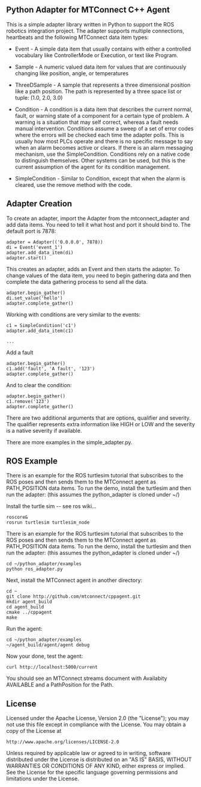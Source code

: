 Python Adapter for MTConnect C++ Agent
-------

This is a simple adapter library written in Python to support the ROS
robotics integration project. The adapter supports multiple connections,
heartbeats and the following MTConnect data item types:

* Event  - A simple data item that usually contains with either a controlled
           vocabulary like ControllerMode or Execution, or text like Program.

* Sample - A numeric valued data item for values that are continuously changing
           like position, angle, or temperatures

* ThreeDSample - A sample that represents a three dimensional position like
            a path position. The path is represented by a three space list or
            tuple: (1.0, 2.0, 3.0)

* Condition - A condition is a data item that describes the current normal, fault, or
            warning state of a component for a certain type of problem. A warning is
            a situation that may self correct, whereas a fault needs manual intervention.
            Conditions assume a sweep of a set of error codes where the errors will be
            checked each time the adapter polls. This is usually how most PLCs operate
            and there is no specific message to say when an alarm becomes active or
            clears. If there is an alarm messaging mechanism, use the SimpleCondition.
            Conditions rely on a native code to distinguish themselves. Other systems
            can be used, but this is the current assumption of the agent for its
            condition management.

* SimpleCondition - Similar to Condition, except that when the alarm is cleared, use
            the remove method with the code.


Adapter Creation
------

To create an adapter, import the Adapter from the mtconnect_adapter and add
data items. You need to tell it what host and port it should bind to. The default
port is 7878:

    adapter = Adapter(('0.0.0.0', 7878))
    di = Event('event_1')
    adapter.add_data_item(di)
    adapter.start()

This creates an adapter, adds an Event and then starts the adapter. To change
values of the data item, you need to begin gathering data and then complete the
data gathering process to send all the data.

    adapter.begin_gather()
    di.set_value('hello')
    adapter.complete_gather()

Working with conditions are very similar to the events:

    c1 = SimpleCondition('c1')
    adapter.add_data_item(c1)

    ...

Add a fault

    adapter.begin_gather()
    c1.add('fault', 'A fault', '123')
    adapter.complete_gather()

And to clear the condition:

    adapter.begin_gather()
    c1.remove('123')
    adapter.complete_gather()

There are two additional arguments that are options, qualifier and severity.
The qualifier represents extra information like HIGH or LOW and the severity
is a native severity if available.

There are more examples in the simple_adapter.py.

ROS Example
------
There is an example for the ROS turtlesim tutorial that subscribes to the ROS
poses and then sends them to the MTConnect agent as PATH_POSITION data items. 
To run the demo, install the turtlesim and then run the adapter: (this assumes
the python_adapter is cloned under ~/)

Install the turtle sim -- see ros wiki...

    roscore&
    rosrun turtlesim turtlesim_node

There is an example for the ROS turtlesim tutorial that subscribes to the ROS
poses and then sends them to the MTConnect agent as PATH_POSITION data items. 
To run the demo, install the turtlesim and then run the adapter: (this assumes
the python_adapter is cloned under ~/)

    cd ~/python_adapter/examples
    python ros_adapter.py
    
Next, install the MTConnect agent in another directory:

    cd ~
    git clone http://github.com/mtconnect/cppagent.git
    mkdir agent_build
    cd agent_build
    cmake ../cppagent
    make
    
Run the agent:

    cd ~/python_adapter/examples
    ~/agent_build/agent/agent debug
    
Now your done, test the agent:

    curl http://localhost:5000/current
    
You should see an MTConnect streams document with Availabity AVAILABLE and a PathPosition for the Path.

License
------
Licensed under the Apache License, Version 2.0 (the "License");
you may not use this file except in compliance with the License.
You may obtain a copy of the License at

    http://www.apache.org/licenses/LICENSE-2.0

Unless required by applicable law or agreed to in writing, software
distributed under the License is distributed on an "AS IS" BASIS,
WITHOUT WARRANTIES OR CONDITIONS OF ANY KIND, either express or implied.
See the License for the specific language governing permissions and
limitations under the License.
